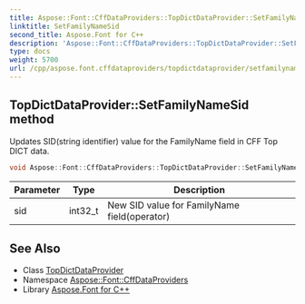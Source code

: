 ```yaml
---
title: Aspose::Font::CffDataProviders::TopDictDataProvider::SetFamilyNameSid method
linktitle: SetFamilyNameSid
second_title: Aspose.Font for C++
description: 'Aspose::Font::CffDataProviders::TopDictDataProvider::SetFamilyNameSid method. Updates SID(string identifier) value for the FamilyName field in CFF Top DICT data in C++.'
type: docs
weight: 5700
url: /cpp/aspose.font.cffdataproviders/topdictdataprovider/setfamilynamesid/
---
```

## TopDictDataProvider::SetFamilyNameSid method


Updates SID(string identifier) value for the FamilyName field in CFF Top DICT data.

```cpp
void Aspose::Font::CffDataProviders::TopDictDataProvider::SetFamilyNameSid(int32_t sid)
```


| Parameter | Type | Description |
| --- | --- | --- |
| sid | int32_t | New SID value for FamilyName field(operator) |

## See Also

* Class [TopDictDataProvider](../)
* Namespace [Aspose::Font::CffDataProviders](../../)
* Library [Aspose.Font for C++](../../../)
